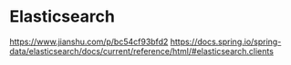 # Elasticsearch
https://www.jianshu.com/p/bc54cf93bfd2
https://docs.spring.io/spring-data/elasticsearch/docs/current/reference/html/#elasticsearch.clients
